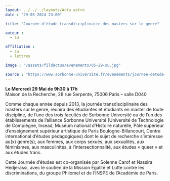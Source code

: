 ```yaml
---
layout: ../../../layouts/Actu.astro
date : "29-05-2024 23:00"

title: "Journée d'étude transdisciplinaire des masters sur le genre"

auteur :
  - su

affiliation :
  - su
  - lettres

image : "/assets/fildactus/evenements/05-29-su.jpg"

source : "https://www.sorbonne-universite.fr/evenements/journee-detude-transdisciplinaire-des-masters-sur-le-genre"
---
```


__Le Mercredi 29 Mai de 9h30 à 17h__  
Maison de la Recherche, 28 rue Serpente, 75006 Paris – salle D040

Comme chaque année depuis 2013, la journée transdisciplinaire des masters sur le genre, réunira des étudiantes et étudiants en master de toute discipline, de l’une des trois facultés de Sorbonne Université ou de l’un des établissements de l’alliance Sorbonne Université (Université de Technologie de Compiègne, Insead, Muséum national d’Histoire naturelle, Pôle supérieur d’enseignement supérieur artistique de Paris Boulogne-Billancourt, Centre international d’études pédagogiques) dont le sujet de recherche s’intéresse au(x) genre(s), aux femmes, aux corps sexués, aux sexualités, aux féminismes, aux masculinités, à l’intersectionnalité, aux études « queer » et aux études trans.

Cette Journée d’études est co-organisée par Solenne Carof et Nassira Hedjerassi, avec le soutien de la Mission Égalité et Lutte contre les discriminations, du groupe Philomel et de l’INSPE de l’Académie de Paris.